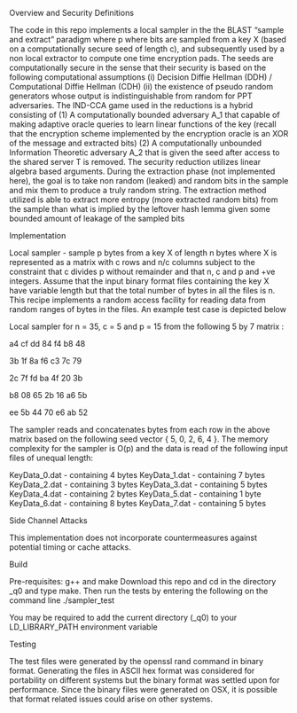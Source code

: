 Overview and Security Definitions

The code in this repo implements a local sampler in the the BLAST “sample and extract” paradigm where p where bits are sampled from a key X (based on a computationally secure seed of length c), and subsequently used by a non local extractor to compute one time encryption pads. 
The seeds are computationally secure in the sense that their security is based on the following computational assumptions (i) Decision Diffie Hellman (DDH) / Computational Diffie Hellman (CDH) (ii) the existence of pseudo random generators whose output is indistinguishable from random for PPT adversaries. 
The IND-CCA game used in the reductions is a hybrid consisting of (1) A computationally bounded adversary A_1 that capable of making adaptive oracle queries to learn linear functions of the key (recall that the encryption scheme implemented by the encryption oracle is an XOR of the message and extracted bits) (2) A computationally unbounded Information Theoretic adversary A_2 that is given the seed after access to the shared server T is removed. The security reduction utilizes linear algebra based arguments. 
During the extraction phase (not implemented here), the goal is to take non random (leaked) and random bits in the sample and mix them to produce a truly random string. The extraction method utilized is able to extract more entropy (more extracted random bits) from the sample than what is implied by the leftover hash lemma given some bounded amount of leakage of the sampled bits 

Implementation 

Local sampler - sample p bytes from a key X of length n bytes where X is represented as a matrix with c rows and n/c columns subject to the constraint that c divides p without remainder and that n, c and p and +ve integers. Assume that the input binary format files containing the key X have variable length but that the total number of bytes in all the files is n. This recipe implements a random access facility for reading data from random ranges of bytes in the files. 
An example test case is depicted below 



 Local sampler for n = 35, c = 5 and p = 15 
 from the following 5 by 7 matrix :

   
   a4 cf dd 84 f4 b8 48


   3b 1f 8a f6 c3 7c 79


   2c 7f fd ba 4f 20 3b 


   b8 08 65 2b 16 a6 5b  


   ee 5b 44 70 e6 ab 52   

The sampler reads and concatenates bytes from each row in the above matrix based on the following seed vector { 5, 0, 2, 6, 4 }. The memory complexity for the sampler is O(p) and the data is read of the following input files of unequal length:

KeyData_0.dat - containing 4 bytes
KeyData_1.dat - containing 7 bytes
KeyData_2.dat - containing 3 bytes
KeyData_3.dat - containing 5 bytes
KeyData_4.dat - containing 2 bytes
KeyData_5.dat - containing 1 byte
KeyData_6.dat - containing 8 bytes
KeyData_7.dat - containing 5 bytes


Side Channel Attacks

This implementation does not incorporate countermeasures against potential timing or cache attacks. 


Build 

Pre-requisites: g++ and make
Download this repo and cd in the directory _q0 and type make.
Then run the tests by entering the following on the command line 
./sampler_test

You may be required to add the current directory (_q0) to your LD_LIBRARY_PATH environment variable 

Testing

The test files were generated by the openssl rand command in binary format. Generating the files in ASCII hex format was considered for portability on different systems but the binary format was settled upon for performance. Since the binary files were generated on OSX, it is possible that format related issues could arise on other systems. 


